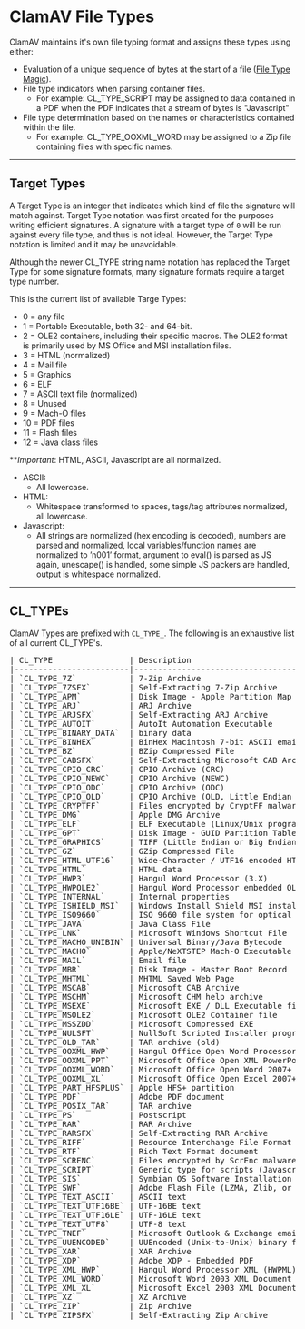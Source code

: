 # ClamAV File Types

ClamAV maintains it's own file typing format and assigns these types using either:

- Evaluation of a unique sequence of bytes at the start of a file ([File Type Magic](https://www.clamav.net/documents/file-type-magic)).
- File type indicators when parsing container files.
  - For example:
    CL_TYPE_SCRIPT may be assigned to data contained in a PDF when the PDF indicates that a stream of bytes is "Javascript"
- File type determination based on the names or characteristics contained within the file.
  - For example:
    CL_TYPE_OOXML_WORD may be assigned to a Zip file containing files with specific names.

---

## Target Types

A Target Type is an integer that indicates which kind of file the signature will match against. Target Type notation was first created for the purposes writing efficient signatures. A signature with a target type of `0` will be run against every file type, and thus is not ideal. However, the Target Type notation is limited and it may be unavoidable.

Although the newer CL_TYPE string name notation has replaced the Target Type for some signature formats, many signature formats require a target type number.

This is the current list of available Targe Types:

- 0 = any file
- 1 = Portable Executable, both 32- and 64-bit.
- 2 = OLE2 containers, including their specific macros. The OLE2 format is primarily used by MS Office and MSI installation files.
- 3 = HTML (normalized)
- 4 = Mail file
- 5 = Graphics
- 6 = ELF
- 7 = ASCII text file (normalized)
- 8 = Unused
- 9 = Mach-O files
- 10 = PDF files
- 11 = Flash files
- 12 = Java class files

**_Important_: HTML, ASCII, Javascript are all normalized.

- ASCII:
  - All lowercase.
- HTML:
  - Whitespace transformed to spaces, tags/tag attributes normalized, all lowercase.
- Javascript:
  - All strings are normalized (hex encoding is decoded), numbers are parsed and normalized, local variables/function names are normalized to ’n001’ format, argument to eval() is parsed as JS again, unescape() is handled, some simple JS packers are handled, output is whitespace normalized.

---

## CL_TYPEs

ClamAV Types are prefixed with `CL_TYPE_`.  The following is an exhaustive list of all current CL_TYPE's.

<pre>
| CL_TYPE                | Description                                                  |
|------------------------|--------------------------------------------------------------|
| `CL_TYPE_7Z`           | 7-Zip Archive                                                |
| `CL_TYPE_7ZSFX`        | Self-Extracting 7-Zip Archive                                |
| `CL_TYPE_APM`          | Disk Image - Apple Partition Map                             |
| `CL_TYPE_ARJ`          | ARJ Archive                                                  |
| `CL_TYPE_ARJSFX`       | Self-Extracting ARJ Archive                                  |
| `CL_TYPE_AUTOIT`       | AutoIt Automation Executable                                 |
| `CL_TYPE_BINARY_DATA`  | binary data                                                  |
| `CL_TYPE_BINHEX`       | BinHex Macintosh 7-bit ASCII email attachment encoding       |
| `CL_TYPE_BZ`           | BZip Compressed File                                         |
| `CL_TYPE_CABSFX`       | Self-Extracting Microsoft CAB Archive                        |
| `CL_TYPE_CPIO_CRC`     | CPIO Archive (CRC)                                           |
| `CL_TYPE_CPIO_NEWC`    | CPIO Archive (NEWC)                                          |
| `CL_TYPE_CPIO_ODC`     | CPIO Archive (ODC)                                           |
| `CL_TYPE_CPIO_OLD`     | CPIO Archive (OLD, Little Endian or Big Endian)              |
| `CL_TYPE_CRYPTFF`      | Files encrypted by CryptFF malware                           |
| `CL_TYPE_DMG`          | Apple DMG Archive                                            |
| `CL_TYPE_ELF`          | ELF Executable (Linux/Unix program or library)               |
| `CL_TYPE_GPT`          | Disk Image - GUID Partition Table                            |
| `CL_TYPE_GRAPHICS`     | TIFF (Little Endian or Big Endian)                           |
| `CL_TYPE_GZ`           | GZip Compressed File                                         |
| `CL_TYPE_HTML_UTF16`   | Wide-Character / UTF16 encoded HTML                          |
| `CL_TYPE_HTML`         | HTML data                                                    |
| `CL_TYPE_HWP3`         | Hangul Word Processor (3.X)                                  |
| `CL_TYPE_HWPOLE2`      | Hangul Word Processor embedded OLE2                          |
| `CL_TYPE_INTERNAL`     | Internal properties                                          |
| `CL_TYPE_ISHIELD_MSI`  | Windows Install Shield MSI installer                         |
| `CL_TYPE_ISO9660`      | ISO 9660 file system for optical disc media                  |
| `CL_TYPE_JAVA`         | Java Class File                                              |
| `CL_TYPE_LNK`          | Microsoft Windows Shortcut File                              |
| `CL_TYPE_MACHO_UNIBIN` | Universal Binary/Java Bytecode                               |
| `CL_TYPE_MACHO`        | Apple/NeXTSTEP Mach-O Executable file format                 |
| `CL_TYPE_MAIL`         | Email file                                                   |
| `CL_TYPE_MBR`          | Disk Image - Master Boot Record                              |
| `CL_TYPE_MHTML`        | MHTML Saved Web Page                                         |
| `CL_TYPE_MSCAB`        | Microsoft CAB Archive                                        |
| `CL_TYPE_MSCHM`        | Microsoft CHM help archive                                   |
| `CL_TYPE_MSEXE`        | Microsoft EXE / DLL Executable file                          |
| `CL_TYPE_MSOLE2`       | Microsoft OLE2 Container file                                |
| `CL_TYPE_MSSZDD`       | Microsoft Compressed EXE                                     |
| `CL_TYPE_NULSFT`       | NullSoft Scripted Installer program                          |
| `CL_TYPE_OLD_TAR`      | TAR archive (old)                                            |
| `CL_TYPE_OOXML_HWP`    | Hangul Office Open Word Processor (5.X)                      |
| `CL_TYPE_OOXML_PPT`    | Microsoft Office Open XML PowerPoint                         |
| `CL_TYPE_OOXML_WORD`   | Microsoft Office Open Word 2007+                             |
| `CL_TYPE_OOXML_XL`     | Microsoft Office Open Excel 2007+                            |
| `CL_TYPE_PART_HFSPLUS` | Apple HFS+ partition                                         |
| `CL_TYPE_PDF`          | Adobe PDF document                                           |
| `CL_TYPE_POSIX_TAR`    | TAR archive                                                  |
| `CL_TYPE_PS`           | Postscript                                                   |
| `CL_TYPE_RAR`          | RAR Archive                                                  |
| `CL_TYPE_RARSFX`       | Self-Extracting RAR Archive                                  |
| `CL_TYPE_RIFF`         | Resource Interchange File Format container formatted file    |
| `CL_TYPE_RTF`          | Rich Text Format document                                    |
| `CL_TYPE_SCRENC`       | Files encrypted by ScrEnc malware                            |
| `CL_TYPE_SCRIPT`       | Generic type for scripts (Javascript, Python, etc)           |
| `CL_TYPE_SIS`          | Symbian OS Software Installation Script Archive              |
| `CL_TYPE_SWF`          | Adobe Flash File (LZMA, Zlib, or uncompressed)               |
| `CL_TYPE_TEXT_ASCII`   | ASCII text                                                   |
| `CL_TYPE_TEXT_UTF16BE` | UTF-16BE text                                                |
| `CL_TYPE_TEXT_UTF16LE` | UTF-16LE text                                                |
| `CL_TYPE_TEXT_UTF8`    | UTF-8 text                                                   |
| `CL_TYPE_TNEF`         | Microsoft Outlook & Exchange email attachment format         |
| `CL_TYPE_UUENCODED`    | UUEncoded (Unix-to-Unix) binary file (Unix email attachment) |
| `CL_TYPE_XAR`          | XAR Archive                                                  |
| `CL_TYPE_XDP`          | Adobe XDP - Embedded PDF                                     |
| `CL_TYPE_XML_HWP`      | Hangul Word Processor XML (HWPML) Document                   |
| `CL_TYPE_XML_WORD`     | Microsoft Word 2003 XML Document                             |
| `CL_TYPE_XML_XL`       | Microsoft Excel 2003 XML Document                            |
| `CL_TYPE_XZ`           | XZ Archive                                                   |
| `CL_TYPE_ZIP`          | Zip Archive                                                  |
| `CL_TYPE_ZIPSFX`       | Self-Extracting Zip Archive                                  |
</pre>